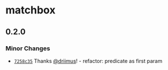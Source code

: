 # matchbox

## 0.2.0

### Minor Changes

- [`7258c35`](https://github.com/driimus/matchbox/commit/7258c3517bf911f742715ff8a69d6ae5a6088e81) Thanks [@driimus](https://github.com/driimus)! - refactor: predicate as first param
